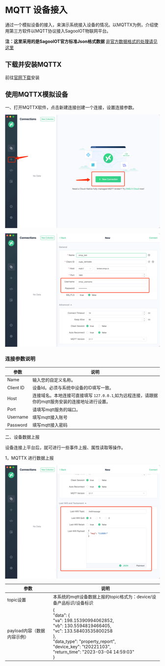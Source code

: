# MQTT 设备接入



通过一个模拟设备的接入，来演示系统接入设备的情况。以MQTTX为例，介绍使用第三方软件以MQTT协议接入SagooIOT物联网平台。

**注：这里采用的是SagooIOT官方标准Json格式数据** [非官方数据格式的处理请见这里](mqtt2.md)

## 下载并安装MQTTX

前往[官网下载](https://mqttx.app/)安装

## 使用MQTTX模拟设备

一、打开MQTTX软件，点击新建连接创建一个连接，设置连接参数。

![mqttx-create](../../public/imgs/guide/device_access/mqttx-create.png)

![mqttx-user](../../public/imgs/guide/device_access/mqttx-user.png)

### 连接参数说明

| 参数      | 说明                                                         |
| --------- | ------------------------------------------------------------ |
| Name      | 输入您的自定义名称。                                         |
| Client ID | 设备Id。必须与系统中设备的ID填写一致。                       |
| Host      | 连接域名。本地连接可直接填写 `127.0.0.1`,如为远程连接，请跟据你的mqtt服务安装的连接地址进行设置。 |
| Port      | 请填写mqtt服务的端口。                                       |
| Username  | 填写mqtt接入账号                                             |
| Password  | 填写mqtt接入密码                                             |



二、设备数据上报

设备连接上平台后，就可进行一些事件上报、属性读取等操作。

1，MQTTX 进行数据上报

![mqttx-willmessage](../../public/imgs/guide/device_access/mqttx-willmessage.png)


| 参数      | 说明                                                         |
| --------- | ------------------------------------------------------------ |
| topic设置      | 本系统的mqtt设备数据上报的topic格式为：device/设备产品标识/设备标识                                         |
| payload内容（数据内容示例） | {<br/>    "data": {<br/>        "va": 198.15390994062852,<br/>        "vb": 130.5594819466405,<br/>        "vc": 133.58403535800258<br/>    },<br/>    "data_type": "property_report",<br/>    "device_key": "t20221103",<br/>    "return_time": "2023-03-04 14:59:03"<br/>} |

